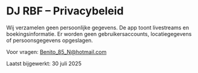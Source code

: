 <!DOCTYPE html>
<html>
<head>
  <meta charset="UTF-8">
  <title>Privacybeleid DJ RBF</title>
</head>
<body>
  <h1>DJ RBF – Privacybeleid</h1>
  <p>Wij verzamelen geen persoonlijke gegevens. De app toont livestreams en boekingsinformatie. Er worden geen gebruikersaccounts, locatiegegevens of persoonsgegevens opgeslagen.</p>
  <p>Voor vragen: <a href="mailto:Benito_85_N@hotmail.com">Benito_85_N@hotmail.com</a></p>
  <p>Laatst bijgewerkt: 30 juli 2025</p>
</body>
</html>

